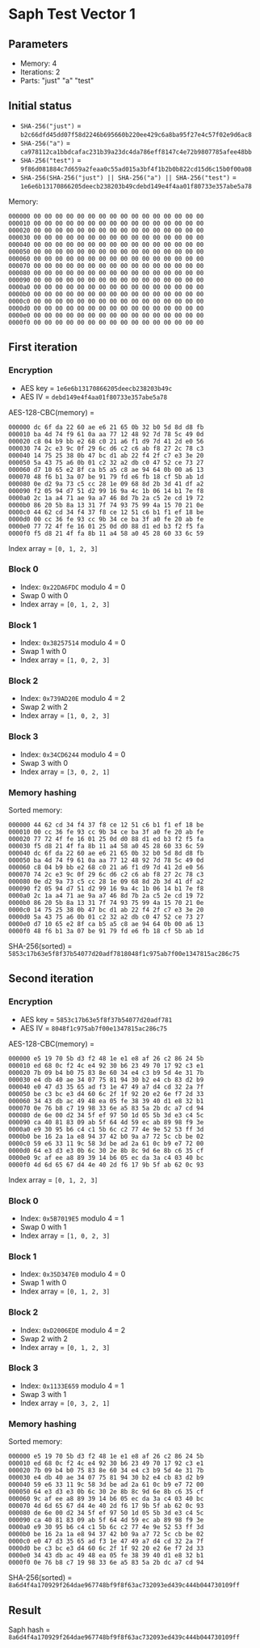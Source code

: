 ---
---

Saph Test Vector 1
==================

Parameters
----------

 - Memory: 4
 - Iterations: 2
 - Parts: "just" "a" "test"

Initial status
--------------

  - `SHA-256("just")` = `b2c66dfd45dd07f58d2246b695660b220ee429c6a8ba95f27e4c57f02e9d6ac8`
  - `SHA-256("a")` = `ca978112ca1bbdcafac231b39a23dc4da786eff8147c4e72b9807785afee48bb`
  - `SHA-256("test")` = `9f86d081884c7d659a2feaa0c55ad015a3bf4f1b2b0b822cd15d6c15b0f00a08`
  - `SHA-256(SHA-256("just") || SHA-256("a") || SHA-256("test")` = `1e6e6b13170866205deecb238203b49cdebd149e4f4aa01f80733e357abe5a78`

Memory:

```
000000 00 00 00 00 00 00 00 00 00 00 00 00 00 00 00 00
000010 00 00 00 00 00 00 00 00 00 00 00 00 00 00 00 00
000020 00 00 00 00 00 00 00 00 00 00 00 00 00 00 00 00
000030 00 00 00 00 00 00 00 00 00 00 00 00 00 00 00 00
000040 00 00 00 00 00 00 00 00 00 00 00 00 00 00 00 00
000050 00 00 00 00 00 00 00 00 00 00 00 00 00 00 00 00
000060 00 00 00 00 00 00 00 00 00 00 00 00 00 00 00 00
000070 00 00 00 00 00 00 00 00 00 00 00 00 00 00 00 00
000080 00 00 00 00 00 00 00 00 00 00 00 00 00 00 00 00
000090 00 00 00 00 00 00 00 00 00 00 00 00 00 00 00 00
0000a0 00 00 00 00 00 00 00 00 00 00 00 00 00 00 00 00
0000b0 00 00 00 00 00 00 00 00 00 00 00 00 00 00 00 00
0000c0 00 00 00 00 00 00 00 00 00 00 00 00 00 00 00 00
0000d0 00 00 00 00 00 00 00 00 00 00 00 00 00 00 00 00
0000e0 00 00 00 00 00 00 00 00 00 00 00 00 00 00 00 00
0000f0 00 00 00 00 00 00 00 00 00 00 00 00 00 00 00 00
```

First iteration
---------------

### Encryption

  - AES key = `1e6e6b13170866205deecb238203b49c`
  - AES IV = `debd149e4f4aa01f80733e357abe5a78`

AES-128-CBC(memory) =
```
000000 dc 6f da 22 60 ae e6 21 65 0b 32 b0 5d 8d d8 fb
000010 ba 4d 74 f9 61 0a aa 77 12 48 92 7d 78 5c 49 0d
000020 c8 04 b9 bb e2 68 c0 21 a6 f1 d9 7d 41 2d e0 56
000030 74 2c e3 9c 0f 29 6c d6 c2 c6 ab f8 27 2c 78 c3
000040 14 75 25 38 0b 47 bc d1 ab 22 f4 2f c7 e3 3e 20
000050 5a 43 75 a6 0b 01 c2 32 a2 db c0 47 52 ce 73 27
000060 d7 10 65 e2 8f ca b5 a5 c8 ae 94 64 0b 00 a6 13
000070 48 f6 b1 3a 07 be 91 79 fd e6 fb 18 cf 5b ab 1d
000080 0e d2 9a 73 c5 cc 28 1e 09 68 8d 2b 3d 41 df a2
000090 f2 05 94 d7 51 d2 99 16 9a 4c 1b 06 14 b1 7e f8
0000a0 2c 1a a4 71 ae 9a a7 46 8d 7b 2a c5 2e cd 19 72
0000b0 86 20 5b 8a 13 31 7f 74 93 75 99 4a 15 70 21 0e
0000c0 44 62 cd 34 f4 37 f8 ce 12 51 c6 b1 f1 ef 18 be
0000d0 00 cc 36 fe 93 cc 9b 34 ce ba 3f a0 fe 20 ab fe
0000e0 77 72 4f fe 16 01 25 0d d0 88 d1 ed b3 f2 f5 fa
0000f0 f5 d8 21 4f fa 8b 11 a4 58 a0 45 28 60 33 6c 59
```

Index array = `[0, 1, 2, 3]`

### Block 0

  - Index: `0x22DA6FDC` modulo 4 = 0
  - Swap 0 with 0
  - Index array = `[0, 1, 2, 3]`

### Block 1

  - Index: `0x38257514` modulo 4 = 0
  - Swap 1 with 0
  - Index array = `[1, 0, 2, 3]`

### Block 2

  - Index: `0x739AD20E` modulo 4 = 2
  - Swap 2 with 2
  - Index array = `[1, 0, 2, 3]`

### Block 3

  - Index: `0x34CD6244` modulo 4 = 0
  - Swap 3 with 0
  - Index array = `[3, 0, 2, 1]`

### Memory hashing

Sorted memory:
```
000000 44 62 cd 34 f4 37 f8 ce 12 51 c6 b1 f1 ef 18 be
000010 00 cc 36 fe 93 cc 9b 34 ce ba 3f a0 fe 20 ab fe
000020 77 72 4f fe 16 01 25 0d d0 88 d1 ed b3 f2 f5 fa
000030 f5 d8 21 4f fa 8b 11 a4 58 a0 45 28 60 33 6c 59
000040 dc 6f da 22 60 ae e6 21 65 0b 32 b0 5d 8d d8 fb
000050 ba 4d 74 f9 61 0a aa 77 12 48 92 7d 78 5c 49 0d
000060 c8 04 b9 bb e2 68 c0 21 a6 f1 d9 7d 41 2d e0 56
000070 74 2c e3 9c 0f 29 6c d6 c2 c6 ab f8 27 2c 78 c3
000080 0e d2 9a 73 c5 cc 28 1e 09 68 8d 2b 3d 41 df a2
000090 f2 05 94 d7 51 d2 99 16 9a 4c 1b 06 14 b1 7e f8
0000a0 2c 1a a4 71 ae 9a a7 46 8d 7b 2a c5 2e cd 19 72
0000b0 86 20 5b 8a 13 31 7f 74 93 75 99 4a 15 70 21 0e
0000c0 14 75 25 38 0b 47 bc d1 ab 22 f4 2f c7 e3 3e 20
0000d0 5a 43 75 a6 0b 01 c2 32 a2 db c0 47 52 ce 73 27
0000e0 d7 10 65 e2 8f ca b5 a5 c8 ae 94 64 0b 00 a6 13
0000f0 48 f6 b1 3a 07 be 91 79 fd e6 fb 18 cf 5b ab 1d
```

SHA-256(sorted) = `5853c17b63e5f8f37b54077d20adf7818048f1c975ab7f00e1347815ac286c75`


Second iteration
----------------

### Encryption

  - AES key = `5853c17b63e5f8f37b54077d20adf781`
  - AES IV = `8048f1c975ab7f00e1347815ac286c75`

AES-128-CBC(memory) =
```
000000 e5 19 70 5b d3 f2 48 1e e1 e8 af 26 c2 86 24 5b
000010 ed 68 0c f2 4c e4 92 30 b6 23 49 70 17 92 c3 e1
000020 7b 09 b4 b0 75 83 8e 60 34 e4 c3 b9 5d 4e 31 7b
000030 e4 db 40 ae 34 07 75 81 94 30 b2 e4 cb 83 d2 b9
000040 e0 47 d3 35 65 ad f3 1e 47 49 a7 d4 cd 32 2a 7f
000050 be c3 bc e3 d4 60 6c 2f 1f 92 20 e2 6e f7 2d 33
000060 34 43 db ac 49 48 ea 05 fe 38 39 40 d1 e8 32 b1
000070 0e 76 b8 c7 19 98 33 6e a5 83 5a 2b dc a7 cd 94
000080 de 6e 00 d2 34 5f ef 97 50 1d 05 5b 3d e3 c4 5c
000090 ca 40 81 83 09 ab 5f 64 4d 59 ec ab 89 98 f9 3e
0000a0 e9 30 95 b6 c4 c1 5b 6c c2 77 4e 9e 52 53 ff 3d
0000b0 be 16 2a 1a e8 94 37 42 b0 9a a7 72 5c cb be 02
0000c0 59 e6 33 11 9c 58 3d be ad 2a 61 0c b9 e7 72 00
0000d0 64 e3 d3 e3 0b 6c 30 2e 8b 8c 9d 6e 8b c6 35 cf
0000e0 9c af ee a8 89 39 14 b6 05 ec da 3a c4 03 40 bc
0000f0 4d 6d 65 67 d4 4e 40 2d f6 17 9b 5f ab 62 0c 93
```

Index array = `[0, 1, 2, 3]`

### Block 0

  - Index: `0x5B7019E5` modulo 4 = 1
  - Swap 0 with 1
  - Index array = `[1, 0, 2, 3]`

### Block 1

  - Index: `0x35D347E0` modulo 4 = 0
  - Swap 1 with 0
  - Index array = `[0, 1, 2, 3]`

### Block 2

  - Index: `0xD2006EDE` modulo 4 = 2
  - Swap 2 with 2
  - Index array = `[0, 1, 2, 3]`

### Block 3

  - Index: `0x1133E659` modulo 4 = 1
  - Swap 3 with 1
  - Index array = `[0, 3, 2, 1]`

### Memory hashing

Sorted memory:
```
000000 e5 19 70 5b d3 f2 48 1e e1 e8 af 26 c2 86 24 5b
000010 ed 68 0c f2 4c e4 92 30 b6 23 49 70 17 92 c3 e1
000020 7b 09 b4 b0 75 83 8e 60 34 e4 c3 b9 5d 4e 31 7b
000030 e4 db 40 ae 34 07 75 81 94 30 b2 e4 cb 83 d2 b9
000040 59 e6 33 11 9c 58 3d be ad 2a 61 0c b9 e7 72 00
000050 64 e3 d3 e3 0b 6c 30 2e 8b 8c 9d 6e 8b c6 35 cf
000060 9c af ee a8 89 39 14 b6 05 ec da 3a c4 03 40 bc
000070 4d 6d 65 67 d4 4e 40 2d f6 17 9b 5f ab 62 0c 93
000080 de 6e 00 d2 34 5f ef 97 50 1d 05 5b 3d e3 c4 5c
000090 ca 40 81 83 09 ab 5f 64 4d 59 ec ab 89 98 f9 3e
0000a0 e9 30 95 b6 c4 c1 5b 6c c2 77 4e 9e 52 53 ff 3d
0000b0 be 16 2a 1a e8 94 37 42 b0 9a a7 72 5c cb be 02
0000c0 e0 47 d3 35 65 ad f3 1e 47 49 a7 d4 cd 32 2a 7f
0000d0 be c3 bc e3 d4 60 6c 2f 1f 92 20 e2 6e f7 2d 33
0000e0 34 43 db ac 49 48 ea 05 fe 38 39 40 d1 e8 32 b1
0000f0 0e 76 b8 c7 19 98 33 6e a5 83 5a 2b dc a7 cd 94
```

SHA-256(sorted) = `8a6d4f4a170929f264dae967748bf9f8f63ac732093ed439c444b044730109ff`

Result
------
Saph hash = `8a6d4f4a170929f264dae967748bf9f8f63ac732093ed439c444b044730109ff`
